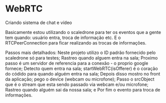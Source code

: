# WebRTC
Criando sistema de chat e vídeo

Basicamente estou utilizando o scaledrone para ter os eventos que a gente tem quando: usuário entra, troca de informação etc. 
E o RTCPeerConnection para ficar realizando as trocas de informações.

Passos mais detalhados:
Neste projeto utilizo o ID padrão fornecido pelo scaledrone só para testes;
Rastreo quando alguem entra na sala;
Proximo passo é um servidor de referencia para a conexão - o proprio google fornece;
Detecto quem entra na sala;
startWebRTC(isOfferer) é o coração do códido para quando alguém entra na sala;
Depois disso mostro no front da aplicação;
pego o device (webcam ou microfone);
Passo o srcObject que é o stream que esta sendo passado via webcam e/ou microfone;
Rastreo quando alguém sai da nossa sala;
e Por fim o evento para troca de informações.